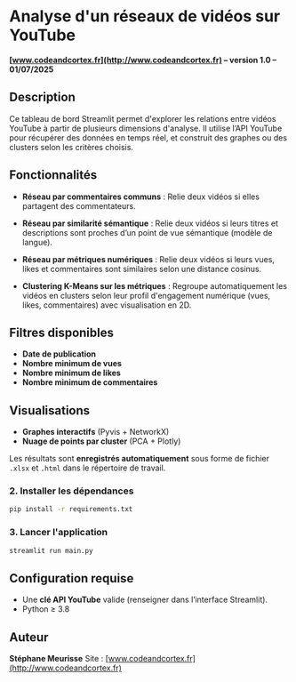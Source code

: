 # Analyse d'un réseaux de vidéos sur YouTube

**[www.codeandcortex.fr](http://www.codeandcortex.fr) – version 1.0 – 01/07/2025**

## Description

Ce tableau de bord Streamlit permet d'explorer les relations entre vidéos YouTube à partir de plusieurs dimensions d'analyse. Il utilise l’API YouTube pour récupérer des données en temps réel, et construit des graphes ou des clusters selon les critères choisis.

## Fonctionnalités

* **Réseau par commentaires communs** : Relie deux vidéos si elles partagent des commentateurs.

* **Réseau par similarité sémantique** : Relie deux vidéos si leurs titres et descriptions sont proches d’un point de vue sémantique (modèle de langue).

* **Réseau par métriques numériques** : Relie deux vidéos si leurs vues, likes et commentaires sont similaires selon une distance cosinus.

* **Clustering K-Means sur les métriques** : Regroupe automatiquement les vidéos en clusters selon leur profil d'engagement numérique (vues, likes, commentaires) avec visualisation en 2D.

## Filtres disponibles

* **Date de publication**
* **Nombre minimum de vues**
* **Nombre minimum de likes**
* **Nombre minimum de commentaires**

## Visualisations

* **Graphes interactifs** (Pyvis + NetworkX)
* **Nuage de points par cluster** (PCA + Plotly)

Les résultats sont **enregistrés automatiquement** sous forme de fichier `.xlsx` et `.html` dans le répertoire de travail.

### 2. Installer les dépendances

```bash
pip install -r requirements.txt
```

### 3. Lancer l'application

```bash
streamlit run main.py
```

## Configuration requise

* Une **clé API YouTube** valide (renseigner dans l’interface Streamlit).
* Python ≥ 3.8

## Auteur

**Stéphane Meurisse**
Site : [www.codeandcortex.fr](http://www.codeandcortex.fr)
